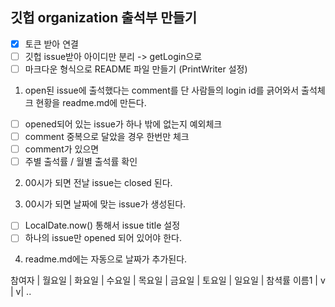
## 깃헙 organization 출석부 만들기

- [x] 토큰 받아 연결
- [ ] 깃헙 issue받아 아이디만 분리 -> getLogin으로
- [ ] 마크다운 형식으로 README 파일 만들기 (PrintWriter 설정)

1. open된 issue에 출석했다는 comment를 단 사람들의 login id를 긁어와서 출석체크 현황을 readme.md에 만든다.
 - [ ] opened되어 있는 issue가 하나 밖에 없는지 예외체크
 - [ ] comment 중복으로 달았을 경우 한번만 체크
 - [ ] comment가 있으면 
 - [ ] 주별 출석률 / 월별 출석률 확인

2. 00시가 되면 전날 issue는 closed 된다.

3. 00시가 되면 날짜에 맞는 issue가 생성된다.
- [ ] LocalDate.now() 통해서 issue title 설정
- [ ] 하나의 issue만 opened 되어 있어야 한다.

4. readme.md에는 자동으로 날짜가 추가된다.


참여자 | 월요일 | 화요일 | 수요일 | 목요일 | 금요일 | 토요일 | 일요일 | 참셕률
이름1 | v | v| ..



